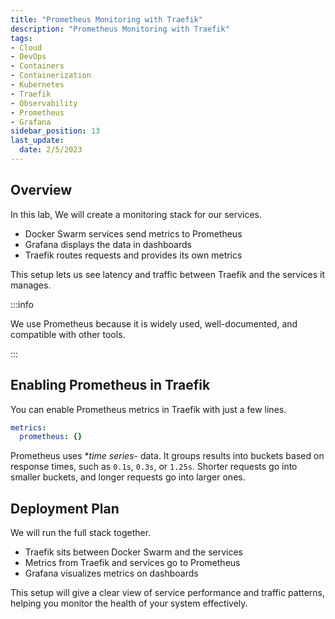 ```yaml
---
title: "Prometheus Monitoring with Traefik"
description: "Prometheus Monitoring with Traefik"
tags: 
- Cloud
- DevOps
- Containers
- Containerization
- Kubernetes
- Traefik
- Observability
- Prometheus
- Grafana
sidebar_position: 13
last_update:
  date: 2/5/2023
---
```


## Overview

In this lab, We will create a monitoring stack for our services.

- Docker Swarm services send metrics to Prometheus
- Grafana displays the data in dashboards
- Traefik routes requests and provides its own metrics

This setup lets us see latency and traffic between Traefik and the services it manages.

:::info 

We use Prometheus because it is widely used, well-documented, and compatible with other tools.

:::


## Enabling Prometheus in Traefik

You can enable Prometheus metrics in Traefik with just a few lines.

```yaml
metrics:
  prometheus: {}
```

Prometheus uses **time series*- data. It groups results into buckets based on response times, such as `0.1s`, `0.3s`, or `1.25s`. Shorter requests go into smaller buckets, and longer requests go into larger ones.

## Deployment Plan

We will run the full stack together.

- Traefik sits between Docker Swarm and the services
- Metrics from Traefik and services go to Prometheus
- Grafana visualizes metrics on dashboards

This setup will give a clear view of service performance and traffic patterns, helping you monitor the health of your system effectively.
